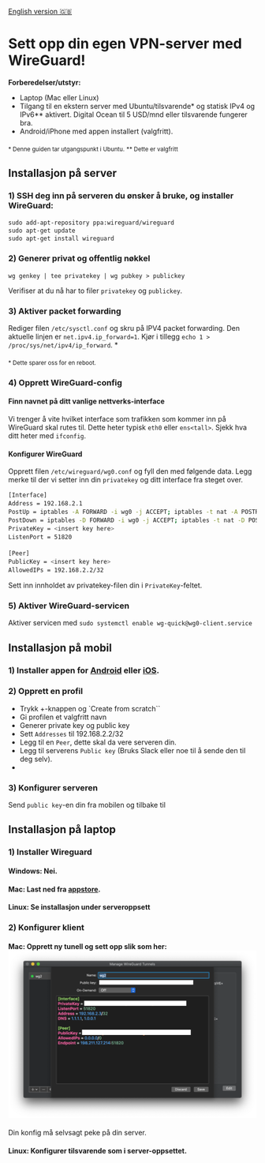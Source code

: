 ﻿[English version 🇬🇧](english.md)
# Sett opp din egen VPN-server med WireGuard!
**Forberedelser/utstyr:**
-   Laptop (Mac eller Linux)
-   Tilgang til en ekstern server med Ubuntu/tilsvarende* og statisk IPv4 og IPv6** aktivert. Digital Ocean til 5 USD/mnd eller tilsvarende fungerer bra.
  -   Android/iPhone med appen installert (valgfritt).

<sub>* Denne guiden tar utgangspunkt i Ubuntu.</sub>
<sub>** Dette er valgfritt</sub>
## Installasjon på server
### 1) SSH deg inn på serveren du ønsker å bruke, og installer WireGuard:
```
sudo add-apt-repository ppa:wireguard/wireguard
sudo apt-get update
sudo apt-get install wireguard
```
### 2) Generer privat og offentlig nøkkel
```
wg genkey | tee privatekey | wg pubkey > publickey
```
Verifiser at du nå har to filer `privatekey` og `publickey`.

### 3) Aktiver packet forwarding
Rediger filen  `/etc/sysctl.conf` og skru på IPV4 packet forwarding. 
Den aktuelle linjen er `net.ipv4.ip_forward=1`.
Kjør i tillegg `echo 1 > /proc/sys/net/ipv4/ip_forward`. * 

<sub>* Dette sparer oss for en reboot.</sub>

### 4) Opprett WireGuard-config

#### Finn navnet på ditt vanlige nettverks-interface
Vi trenger å vite hvilket interface som trafikken som kommer inn på WireGuard skal rutes til. Dette heter typisk `eth0` eller `ens<tall>`. Sjekk hva ditt heter med `ifconfig`.

#### Konfigurer WireGuard
Opprett filen `/etc/wireguard/wg0.conf` og fyll den med følgende data. Legg merke til der vi setter inn din `privatekey` og ditt interface fra steget over.
```bash
[Interface]
Address = 192.168.2.1
PostUp = iptables -A FORWARD -i wg0 -j ACCEPT; iptables -t nat -A POSTROUTING -o <interface name> -j MASQUERADE; ip6tables -A FORWARD -i wg0 -j ACCEPT; ip6tables -t nat -A POSTROUTING -o <interface name> -j MASQUERADE
PostDown = iptables -D FORWARD -i wg0 -j ACCEPT; iptables -t nat -D POSTROUTING -o <interface name> -j MASQUERADE; ip6tables -D FORWARD -i wg0 -j ACCEPT; ip6tables -t nat -D POSTROUTING -o <interface name> -j MASQUERADE
PrivateKey = <insert key here>
ListenPort = 51820

[Peer]
PublicKey = <insert key here>
AllowedIPs = 192.168.2.2/32
```
Sett inn innholdet av privatekey-filen din i `PrivateKey`-feltet.

### 5) Aktiver WireGuard-servicen
Aktiver servicen med `sudo systemctl enable wg-quick@wg0-client.service` 


## Installasjon på mobil
### 1) Installer appen for [Android](https://play.google.com/store/apps/details?id=com.wireguard.android) eller [iOS](https://itunes.apple.com/us/app/wireguard/id1441195209?ls=1&mt=8).

### 2) Opprett en profil
* Trykk +-knappen og `Create from scratch``
* Gi profilen et valgfritt navn
* Generer private key og public key
* Sett `Addresses` til 192.168.2.2/32
* Legg til en `Peer`, dette skal da vere serveren din.
* Legg til serverens `Public key` (Bruks Slack eller noe til å sende den til deg selv).
* 
### 3) Konfigurer serveren
Send `public key`-en din fra mobilen og tilbake til

## Installasjon på laptop
### 1) Installer Wireguard
#### Windows: Nei.
#### Mac: Last ned fra [appstore](https://itunes.apple.com/us/app/wireguard/id1451685025?ls=1&mt=12).
#### Linux: Se installasjon under serveroppsett
### 2) Konfigurer klient
#### Mac: Opprett ny tunell og sett opp slik som her:![Mac config](img/mac_config.jpg)
Din konfig må selvsagt peke på din server.

#### Linux: Konfigurer tilsvarende som i server-oppsettet.
